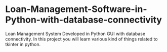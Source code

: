 # Loan-Management-Software-in-Python-with-database-connectivity
Loan Management System Developed in Python GUI with database connectivity. In this project you will learn various kind of things related to tkinter in python.
